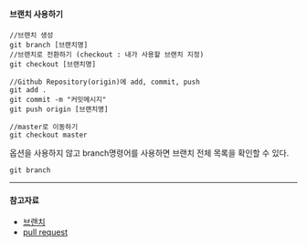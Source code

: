 #### 브랜치 사용하기

```
//브랜치 생성
git branch [브랜치명]
//브랜치로 전환하기 (checkout : 내가 사용할 브랜치 지정)
git checkout [브랜치명]

//Github Repository(origin)에 add, commit, push
git add .
git commit -m "커밋메시지"
git push origin [브랜치명]

//master로 이동하기
git checkout master
```

옵션을 사용하지 않고 branch명령어를 사용하면 브랜치 전체 목록을 확인할 수 있다.
```
git branch
```

---

#### 참고자료
- [브랜치](https://backlog.com/git-tutorial/kr/stepup/stepup2_1.html)
- [pull request](https://velog.io/@zansol/Pull-Request-%EC%9D%B4%ED%95%B4%ED%95%98%EA%B8%B0)
